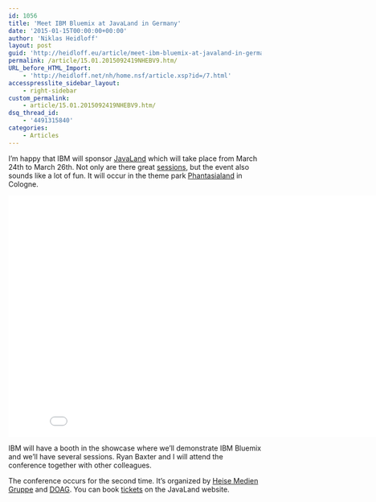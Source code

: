 ```yaml
---
id: 1056
title: 'Meet IBM Bluemix at JavaLand in Germany'
date: '2015-01-15T00:00:00+00:00'
author: 'Niklas Heidloff'
layout: post
guid: 'http://heidloff.eu/article/meet-ibm-bluemix-at-javaland-in-germany/'
permalink: /article/15.01.2015092419NHEBV9.htm/
URL_before_HTML_Import:
    - 'http://heidloff.net/nh/home.nsf/article.xsp?id=/7.html'
accesspresslite_sidebar_layout:
    - right-sidebar
custom_permalink:
    - article/15.01.2015092419NHEBV9.htm/
dsq_thread_id:
    - '4491315840'
categories:
    - Articles
---
```


I’m happy that IBM will sponsor [JavaLand](http://www.javaland.eu/en/javaland-2015.html) which will take place from March 24th to March 26th. Not only are there great [sessions](https://www.doag.org/konferenz/konferenzplaner/b.php?id=483801&locS=1), but the event also sounds like a lot of fun. It will occur in the theme park [Phantasialand](http://www.phantasialand.de/en/home) in Cologne.

<iframe allowfullscreen="" frameborder="0" height="480" src="//www.youtube.com/embed/BLy7kigKr6c" width="853"></iframe>

IBM will have a booth in the showcase where we’ll demonstrate IBM Bluemix and we’ll have several sessions. Ryan Baxter and I will attend the conference together with other colleagues.

The conference occurs for the second time. It’s organized by [Heise Medien Gruppe](http://www.heise.de/developer/meldung/JavaLand-2014-DOAG-und-Heise-kooperieren-bei-neuer-Java-Konferenz-1938836.html) and [DOAG](http://www.doag.org/). You can book [tickets](http://www.javaland.eu/en/registration/prices.html) on the JavaLand website.